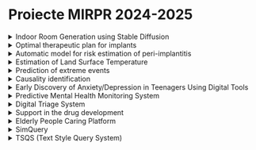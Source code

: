 
# Proiecte MIRPR 2024-2025


<!-- <details>
    <summary> 1. Title </summary>
### Scop
### Ideea de baza
### TODOlist
1. Iteratia1
2. Iteratia2
### Data
### Bibliografie
</details> -->



<details>
    <summary> Indoor Room Generation using Stable Diffusion </summary>

### Scop
Generate Realistic Synthetic Images of Indoor Scenes – To improve the performance of data-hungry AI models which require large datasets in order to reach their full potential.

### Ideea de baza
In order to improve the performance of indoor room semantic segmentation and\or depth estimation, develop a Stable Diffusion-based model (i.e. ControlNet) for realistic image generation. Evaluate the quality of the generated samples.

### TODOlist
1. Train ControlNet on Toy Dataset (Circles)
2. Test pre-trained ControlNet
3. Fine-tune ControlNet on NYU Depth DatasetV2
4. Evaluate quality of generated images
- Visual inspection
- Metrics (i.e Fréchet Inception Distance)
- Impact in semantic segmentation training
    - Train semantic segmentation model with real data
    - Train model with both real and synthetic data
    - Compare performance of the two models

### Data

### Bibliografie

Data [link](NYU Depth Dataset V2 - https://cs.nyu.edu/~fergus/datasets/nyu_depth_v2.html)
NYU Dataset [link](https://cs.nyu.edu/~fergus/datasets/indoor_seg_support.pdf)

ControlNet 
- article Zhang, L., Rao, A., & Agrawala, M. (2023). Adding conditional control to text-to-image diffusion models. In Proceedings of the IEEE/CVF International Conference on Computer Vision (pp. 3836-3847) [link](https://arxiv.org/pdf/2302.05543)
- code [link](https://github.com/lllyasviel/ControlNet)

Generative Library [link](https://github.com/stability-ai/generative-models)

Stable Diffusion 
- article Rombach, R., Blattmann, A., Lorenz, D., Esser, P., & Ommer, B. (2022). High-resolution image synthesis with latent diffusion models. In Proceedings of the IEEE/CVF conference on computer vision and pattern recognition (pp. 10684-10695) [link](https://arxiv.org/pdf/2112.10752)

U-Net 
- article Ronneberger, O., Fischer, P., & Brox, T. (2015). U-net: Convolutional networks for biomedical image segmentation. In Medical image computing and computer-assisted intervention–MICCAI 2015: 18th international conference, Munich, Germany, October 5-9, 2015, proceedings, part III 18 (pp. 234-241). Springer International Publishing [link](https://arxiv.org/pdf/1505.04597)

Fréchet Inception Distance 
- article Heusel, M., Ramsauer, H., Unterthiner, T., Nessler, B., & Hochreiter, S. (2017). Gans trained by a two time-scale update rule converge to a local nash equilibrium. Advances in neural information processing systems, 30. [link](https://arxiv.org/pdf/1706.08500)

</details>


<details>
    <summary> Optimal therapeutic plan for implants </summary>

### Scop
Dezvoltarea   unor algoritmi AI pentru predictia unui plan therapeutic implantar optim si personalizat adaptat situatiei anatomice a pacientului.  


### Ideea de baza
- Identificarea zonelor edentate: maxilla, mandibular (reconstructive OPT) 
- Densitatea osoasa (cross-section) 
- Inaltimea crestei (cross-section) 
- Diametrul crestei (cross-section) 

Rezulate cu AI  
- Numar implante  
- Pozitia pe arcada 
- Numar implante  
- Inaltimea implantului  
- Diametrul implantului 

### TODOlist
1. se pleaca de la o imagine CBCT (un dicom 3D) si se segmenteaza (in format 3D) dintii, mandibula, canale mandibulare, sinusuri maxilare) - folosind un algoritm de segmentare in imagine (de ex DentalSegmentator, nnU-Net, 3D U-Net)
2. se identifica zonele fara dinti (edentate) in imaginea 3D 
3. se transforma totul in 2D = view panoramic (adica reconstructie panoramica/reconstructie OPT
4. se realizeaza reconstructii cross-section cu masuratori ale crestei edentate


### Data
- Examinari CBCT – format DICOM  
- Reconstructii panoramice - identificarea zonelor edentate  pentru plasarea implantelor  
- Recosntructie OPT 
- Reconstructii cross-section cu Masuratori ale crestei edentate  

### Bibliografie
Flow general: 
- Kurt Bayrakdar, S., Orhan, K., Bayrakdar, I.S. et al. A deep learning approach for dental implant planning in cone-beam computed tomography images. BMC Med Imaging 21, 86 (2021). doi:10.1186/s12880-021-00618-z [link](https://bmcmedimaging.biomedcentral.com/articles/10.1186/s12880-021-00618-z)

DentalSegmentator 
- article: Dot G, et al. DentalSegmentator: robust open source deep learning-based CT and CBCT image segmentation. Journal of Dentistry (2024) doi:10.1016/j.jdent.2024.105130 [link](https://www.sciencedirect.com/science/article/pii/S0300571224002999?via%3Dihub)
- code [link](https://github.com/gaudot/SlicerDentalSegmentator)

nnU-Net
- article: Isensee F, et al. nnU-Net: a self-configuring method for deep learning-based biomedical image segmentation. Nat Methods. 2021;18(2):203-211. doi:10.1038/s41592-020-01008-z [link](https://www.nature.com/articles/s41592-020-01008-z)
- code [link](https://github.com/mic-dkfz/nnunet)

3D U-Net 
- article: Melerowitz, L., Sreenivasa, S., Nachbar, M., Stsefanenka, A., Beck, M., Senger, C., ... & Stromberger, C. (2024). Design and evaluation of a deep learning-based automatic segmentation of maxillary and mandibular substructures using a 3D U-Net. Clinical and Translational Radiation Oncology, 47, 100780. [link](https://www.ctro.science/article/S2405-6308(24)00057-0/fulltext)
- code [link1](https://github.com/Maxlo24/AMASSS_CBCT) [link2](https://github.com/ellisdg/3DUnetCNN)
</details>


<details>
    <summary> Automatic model for risk estimation of peri-implantitis </summary>

### Scop
Modele AI pentru evaluarea riscului de aparitie  a periimplantitei  

### Ideea de baza
- algoritmi AI de identificare a factorilor asociati cu dezvolatrea periimplantitei  
- acordarea unui scor de risc in functie de datele gasite in literatura 
- dezvoltaea unui algoritm AI de calcul a riscului 
- Validarea algoritmului dezvolatat  pe cazuri clinice  - calculul performantei predictiei riscului de esec implantar  


### TODOlist
1. Dandu-se o colectie de documente text (articles, case reports, reviews, etc.), se inspecteaza colectia si se cauta factorii care au determinat esecul tratamentului implantar
2. In functie de anumite criterii (frecventa = in cate articole apare acel factor, intensitate = daca s-a cuantificat cumva influenta acelui factor) se da un scor de risc fiecarui factor
3. se creaza 1 chestionar cu acest sistem de scoring care se va valida clinic

### Data
- Date din literatura - 3 baze de date PubMed, Embase , Google scholar - model de cautare si identificare a esecului implantar – un fel de review dar realizat prin AI 
- cateva exemple cu documente [link](2024-2025\Projects\Articole implat failure.zip)

### Bibliografie

</details>
 
<details>
    <summary> Estimation of Land Surface Temperature </summary>

### Scop
Cresterea de rezolutie a informatilor de pe imaginile satelitare 

### Ideea de baza
Estimarea temperaturii aerului la nivelul străzilor este o sarcină dificilă din cauza suprafețelor urbane foarte eterogene, a morfologiei străzilor asemănătoare unor canioane și a diverselor procese fizice din mediul construit. Deși studiile de pionierat s-au angajat în investigații prin abordări bazate pe date, multe întrebări rămân inca fara răspuns. Problema de estimare a temperaturii la nivelul străzilor se poate rezolva cu ajutorul rețelele neuronale bazate pe grafe (GNN) si cu tehnici de reprezentare spațială a informatiilor (embeddings). În mod colectiv, acest studiu contribuie, de asemenea, la planificarea și politica urbană, oferind căi de îmbunătățire a rezistenței orașului la schimbările climatice, promovând astfel agenda pentru gestionarea mediului și sustenabilitatea urbană.

### TODOlist
1. Exersare antrenare&validare model de ML bazat pe GNN
2. Antrenare si validare model de estimare a temperaturii plecand de la imagini de o anumita resolutie (de ex resolutie de 30m) pe baza unor imagini inregistrate (unde pentru fiecare pixel se cunoaste temperatura reala)
3. Estimare temepratura in imagini de o alta rezolutie (de ex resolutie 10m) pe baza modelului anterior antrenat (pentru ca imaginile de 10m nu au temperatura reala pentru fiecare pixel)


### Data

### Bibliografie

Metodologie
- Yu, Y., Li, P., Huang, D., & Sharma, A. (2024). Street-level temperature estimation using Graph Neural Networks: Performance, feature embedding and interpretability. Urban Climate, 56, 102003. [link](https://www.sciencedirect.com/science/article/pii/S2212095524001998#bi0005)
- Onačillová, K., Gallay, M., Paluba, D., Péliová, A., Tokarčík, O., & Laubertová, D. (2022). Combining landsat 8 and sentinel-2 data in google earth engine to derive higher resolution land surface temperature maps in urban environment. Remote Sensing, 14(16), 4076 [link](https://www.mdpi.com/2072-4292/14/16/4076)
- Li, P., & Sharma, A. (2024). Hyper‐local temperature prediction using detailed urban climate informatics. Journal of Advances in Modeling Earth Systems, 16(3), e2023MS003943. [link](https://agupubs.onlinelibrary.wiley.com/doi/pdf/10.1029/2023MS003943) - they provide access to the data!


Graph Neural Networks 
- Jure Leskovec's lecture [link](https://web.stanford.edu/class/cs224w/index.html#schedule) and [package](https://www.pyg.org/)
- PyTorch geometric [library](https://pytorch-geometric.readthedocs.io/en/latest/) [docs1](https://arxiv.org/pdf/1903.02428) [docs2](https://proceedings.neurips.cc/paper_files/paper/2019/file/bdbca288fee7f92f2bfa9f7012727740-Paper.pdf)


</details>

<details>
    <summary> Prediction of extreme events </summary>

### Scop
Imbunatatirea prognozelor pentru fenomene extreme 

### Ideea de baza
Evenimentele atmosferice extreme provoacă daune grave societăților umane și ecosistemelor. Frecvența și intensitatea evenimentelor extreme și a altor evenimente asociate cresc continuu din cauza schimbărilor climatice și a încălzirii globale. Predicția si caracterizarea cu precizie a evenimentelor extreme atmosferice este, prin urmare, un domeniu cheie de cercetare în care multe grupuri lucrează în prezent prin aplicarea diferitelor metodologii și instrumente de calcul. Metodele de învățare automată și de învățare profundă au apărut în ultimii ani ca tehnici puternice pentru a aborda multe dintre problemele legate de evenimentele atmosferice extreme. 

### TODOlist
1. Identify a challenge related to data-generation - check this [paper](https://link.springer.com/content/pdf/10.1007/s10462-024-10764-9.pdf)
2. replicate one of the models presented in the paper [link](https://journals.ametsoc.org/configurable/content/journals$002faies$002f2$002f1$002fAIES-D-22-0035.1.xml?t:ac=journals%24002faies%24002f2%24002f1%24002fAIES-D-22-0035.1.xml)
3. develop an approach based on difussion models and compare the results with those obtained by the replicated model

### Data
- [link](https://github.com/google-research/heatnet)


### Bibliografie

Useful research project - [link](https://climateintelligence.eu/outcomes/#1725010984824-7d0d0503-8097)

Articole survey 
- Bond-Taylor, S., Leach, A., Long, Y., & Willcocks, C. G. (2021). Deep generative modelling: A comparative review of vaes, gans, normalizing flows, energy-based and autoregressive models. IEEE transactions on pattern analysis and machine intelligence, 44(11), 7327-7347 [link](https://link.springer.com/content/pdf/10.1007/s10462-024-10764-9.pdfhttps://link.springer.com/content/pdf/10.1007/s10462-024-10764-9.pdf)
- Materia, S., García, L. P., van Straaten, C., O, S., Mamalakis, A., Cavicchia, L., ... & Donat, M. (2024). Artificial intelligence for climate prediction of extremes: State of the art, challenges, and future perspectives. Wiley Interdisciplinary Reviews: Climate Change, e914. [link](https://wires.onlinelibrary.wiley.com/doi/epdf/10.1002/wcc.914)
- Salcedo-Sanz, S., Pérez-Aracil, J., Ascenso, G., Del Ser, J., Casillas-Pérez, D., Kadow, C., ... & Castelletti, A. (2024). Analysis, characterization, prediction, and attribution of extreme atmospheric events with machine learning and deep learning techniques: a review. Theoretical and Applied Climatology, 155(1), 1-44. [link](https://link.springer.com/article/10.1007/s00704-023-04571-5)

Artciol cu CNN si date 
- Lopez-Gomez, I., McGovern, A., Agrawal, S., & Hickey, J. (2023). Global extreme heat forecasting using neural weather models. Artificial Intelligence for the Earth Systems, 2(1). [link](https://journals.ametsoc.org/configurable/content/journals$002faies$002f2$002f1$002fAIES-D-22-0035.1.xml?t:ac=journals%24002faies%24002f2%24002f1%24002fAIES-D-22-0035.1.xml) [code](https://github.com/google-research/heatnet)



</details>


<details>
    <summary> Causality identification </summary>

### Scop
Identificarea cauzelor insuficientei mitrale

### Ideea de baza

Plecand de la o ecografie cardiaca (in format DICOM) se doreste identificarea cauzelor insuficientei mitrale (Mitral Regurgitation - MR). Se va folosi un model AI bazat pe Graph-based CNN care va analiza ecografia, iar pe baza masuratorilor (volumul MR, volumul ventriculului stang, volumul atriului stang, volumul inelului mitral, etc) si vor identifica interdependentele existente intre aceste masuratori (efectuate de-a lungul a mai multe cicluri cardiace). [more details](variabilitate.pdf)



### TODOlist
1. Se va analiza evolutia individuala a masuratorilor in timp (pe parcursul mai multor cicluri cardiace) 
2. se va identifica interdependentele existente intre aceste masuratori
3. Se va dezvolta un model de estimare a cauzelor insuficientei mitrale pe baza masuratorilor ecografice si a interdependentelelor identificate


### Data
- tiny dataset [link](2024-2025\Projects\pacienti.xlsx)


### Bibliografie
Graph Neural Networks 
- Jure Leskovec's lecture [link](https://web.stanford.edu/class/cs224w/index.html#schedule) and [package](https://www.pyg.org/)
- PyTorch geometric [library](https://pytorch-geometric.readthedocs.io/en/latest/) [docs1](https://arxiv.org/pdf/1903.02428) [docs2](https://proceedings.neurips.cc/paper_files/paper/2019/file/bdbca288fee7f92f2bfa9f7012727740-Paper.pdf)

Causality inspired GNNs [link](https://github.com/usail-hkust/Awesome-Causality-Inspired-GNNs)

Wang, L., Adiga, A., Chen, J., Sadilek, A., Venkatramanan, S., & Marathe, M. (2022, June). Causalgnn: Causal-based graph neural networks for spatio-temporal epidemic forecasting. In Proceedings of the AAAI conference on artificial intelligence (Vol. 36, No. 11, pp. 12191-12199). [link](https://arxiv.org/pdf/2312.12477)






</details>



<details>
    <summary> Early Discovery of Anxiety/Depression in Teenagers Using Digital Tools </summary>

### Scop
Anxiety/Depression for teenagers - To enhance mental health support for teenagers by developing digital tools that can proactively identify signs of anxiety and depression. These tools aim to engage with adolescents in their digital environments—whether through chatbots, social media, video games, or other innovative platforms—to provide early intervention and emotional support. 

### Ideea de baza
The Early Discovery of Anxiety/Depression in Teenagers solution leverages digital platforms to identify and monitor mental health challenges among adolescents. The system combines multiple approaches, including AI-powered chatbots capable of conversational analysis, sentiment evaluation through social media interactions, and mental health assessments embedded in video game experiences. By engaging teenagers where they spend most of their time—whether online or gaming—the system aims to provide real-time insights and early warnings of anxiety or depression. This integrated solution offers a holistic approach, blending digital engagement with predictive analytics and personalized intervention strategies. 

<!-- ### TODOlist
1. Iteratia1
2. Iteratia2 -->
### Data
### Bibliografie
</details>


<details>
    <summary> Predictive Mental Health Monitoring System   </summary>

### Scop
Mental Health - To empower individuals and healthcare providers by offering a predictive mental health monitoring system that proactively identifies and mitigates the risk of suicidal actions through the continuous and intelligent analysis of health data collected from wearable devices.  

### Ideea de baza
The Predictive Mental Health Monitoring System is a cutting-edge solution designed to leverage the capabilities of wearable devices, such as those similar to the Oura Ring, to monitor key health indicators and provide real-time insights into an individual's mental health. By combining advanced machine learning algorithms, GenAI, and innovative data analytics, the system aims to predict and prevent suicidal actions, offering timely interventions and personalised support. 

<!-- ### TODOlist
1. Iteratia1
2. Iteratia2 -->
### Data
### Bibliografie
</details>


<details>
    <summary> Digital Triage System </summary>

### Scop
Digital Triage - To support individuals and healthcare providers by offering a smart system that helps identify the most appropriate healthcare professional based on an individual's symptoms, ensuring faster and more accurate access to the right medical care. 

### Ideea de baza
The Digital Triage System is designed to function as a companion that uses advanced AI-driven technologies to guide individuals through a series of questions regarding their symptoms and health concerns. By intelligently assessing the input, the system can accurately indicate potential conditions and recommend the appropriate type of healthcare provider, such as a specialist, general practitioner, or mental health professional. Leveraging machine learning algorithms and symptom databases, this solution optimizes the pathway to care, reducing diagnostic delays and improving health outcomes. 

 
<!-- ### TODOlist
1. Iteratia1
2. Iteratia2 -->
### Data
### Bibliografie
</details>

<details>
    <summary> Support in the drug development  </summary>

### Scop
Predict the Actions of Substances on the Human Body - To develop a high-fidelity system capable of accurately predicting the actions and reactions of substances within the human body, starting with their interactions with proteins, ultimately advancing drug discovery and personalized medicine. 

### Ideea de baza
The Predict the Actions of Substances system aims to use computational biology and machine learning to model and predict the behavior of various substances at the molecular level. By focusing initially on how these substances interact with proteins, the system will provide insights into potential therapeutic or harmful effects, facilitating early-stage drug discovery and safety testing. Leveraging vast datasets of molecular structures and biological reactions, the solution will deliver predictive simulations and data analytics, helping researchers and healthcare providers understand substance-protein interactions before human trials or clinical use. 

 
<!-- ### TODOlist
1. Iteratia1
2. Iteratia2 -->
### Data
### Bibliografie
</details>

<details>
    <summary> Elderly People Caring Platform  </summary>

### Scop
Problem Statement: Elderly People Support - To provide a comprehensive and user-friendly platform that integrates data from various health conditions affecting the elderly, offering personalized recommendations, health status insights, and gamified elements to encourage healthy behaviors and proactive care. 

### Ideea de baza
The Elderly People Caring Platform is designed to support the aging population by consolidating data from multiple health conditions, such as cardiovascular disease, diabetes, and cognitive decline. The platform uses this data to provide actionable health recommendations and guidance on the appropriate healthcare pathways. Additionally, the system offers real-time insights into the user’s health status, making it easier to track changes and improvements over time. By incorporating gamification elements, such as health challenges, milestones, and rewards, the platform aims to engage elderly users in maintaining and improving their health in an enjoyable and motivating way. 
 
<!-- ### TODOlist
1. Iteratia1
2. Iteratia2 -->
### Data
### Bibliografie
</details>




<details>
    <summary> SimQuery </summary>

### Scop
- To query a ground truth database (in order to retrieve information using natural language The result of the query can be actual relevant data stored in the GT or it can be generated content using data summarization or other techniques. 
- To identify if a piece of information is supported by the GT The support detection process should allow for the system to automatically detect ground truth information which supports a certain piece of information 

### Ideea de baza
Improve operational efficiency, fosters innovation, strengthens decision making and gives organization a powerful tool for gaining insights from its data 

Facilitate collaboration between different domains by highlighting how ideas in one area may apply to another, fostering cross functional innovation 

Ground Truth represents a public data considered as being the correct and comprehensive representation of a certain reality 

Piece of information is defined as a generic information ( with no definite size and no 

definite content or ideas It can be a fragment of a page, a page, a document or a collection of documents 

Support  -definition- an information supports another information if there is a certain semantically similarity (topic similarity) and both information express the same idea(s) 
<!-- ### TODOlist
1. Iteratia1
2. Iteratia2 -->
### Data

### Bibliografie
</details>


 <details>
    <summary> TSQS (Text Style Query System) </summary>

### Scop
- To query a ground truth database (in order to retrieve information using natural language) The result of the query can be actual relevant data stored in the GT or it can be generated content using data summarization or other techniques. 
- To identify and analyze the style of a piece of information by itself and comparing with GT style(s) The style detection process should allow for the system to automatically detect ground truth information which has similar style with the piece of information  

### Ideea de baza

Style - refers to the distinctive linguistic patterns or characteristics that define how a text is written, as opposed to what is written (the content/ideas) 

<!-- ### TODOlist
1. Iteratia1
2. Iteratia2 -->
### Data

### Bibliografie

Handcrafted Features in Computational Linguistics 
- article: Lee, B. W., & Lee, J. H. J. (2023). LFTK: Handcrafted features in computational linguistics. arXiv preprint arXiv:2305.15878. [link](https://aclanthology.org/2023.bea-1.1/)
- python package: [link](https://github.com/brucewlee/lftk)

Review TST: 
- Jin, D., Jin, Z., Hu, Z., Vechtomova, O., & Mihalcea, R. (2022). Deep learning for text style transfer: A survey. Computational Linguistics, 48(1), 155-205. [link](https://aclanthology.org/2022.cl-1.6/)
- Lyu, Y., Luo, T., Shi, J., Hollon, T. C., & Lee, H. (2023). Fine-grained text style transfer with diffusion-based language models. arXiv preprint arXiv:2305.19512. [link](https://aclanthology.org/2023.repl4nlp-1.6/)


</details>
